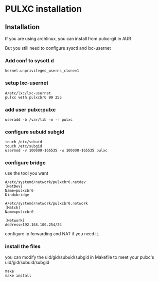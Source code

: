 PULXC installation
===
## Installation

If you are using archlinux, you can install from pulxc-git in AUR

But you still need to configure sysctl and lxc-usernet

### Add conf to sysctl.d
`kernel.unprivileged_userns_clone=1`
### setup lxc-usernet
```
#/etc/lxc/lxc-usernet
pulxc veth pulxcbr0 99 255
```
### add user pulxc:pulxc
`useradd -b /var/lib -m -r pulxc`
### configure subuid subgid
```
touch /etc/subuid
touch /etc/subgid
usermod -v 100000-165535 -w 100000-165535 pulxc
```
### configure bridge

use the tool you want
```
#/etc/systemd/network/pulxcbr0.netdev
[NetDev]
Name=pulxcbr0
Kind=bridge
```
```
#/etc/systemd/network/pulxcbr0.network
[Match]
Name=pulxcbr0

[Network]
Address=192.168.100.254/24
```
configure ip forwarding and NAT if you need it.

### install the files
you can modify the uid/gid/subuid/subgid in Makefile to meet your pulxc's uid/gid/subuid/subgid
```
make
make install
```

